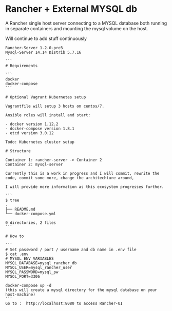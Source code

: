 # Rancher + External MYSQL db
A Rancher single host server connecting to a MYSQL database both running in separate containers
and mounting the mysql volume on the host.

Will continue to add stuff continuously

````
Rancher-Server 1.2.0-pre3
Mysql-Server 14.14 Distrib 5.7.16

```
# Requirements

```
docker
docker-compose
```

# Optional Vagrant Kubernetes setup

Vagrantfile will setup 3 hosts on centos/7.

Ansible roles will install and start:

- docker version 1.12.2
- docker-compose version 1.8.1
- etcd version 3.0.12

Todo: Kubernetes cluster setup

# Structure

Container 1: rancher-server -> Container 2
Container 2: mysql-server

Currently this is a work in progress and I will commit, rewrite the code, commit some more, change the architechture around, 

I will provide more information as this ecosystem progresses further.

```
$ tree
.
├── README.md
└── docker-compose.yml

0 directories, 2 files
```

# How to 

```
# Set password / port / username and db name in .env file
$ cat .env
# MYSQL ENV VARIABLES
MYSQL_DATABASE=mysql_rancher_db
MYSQL_USER=mysql_rancher_user
MYSQL_PASSWORD=mysql_pw
MYSQL_PORT=3306

docker-compose up -d
(this will create a mysql directory for the mysql database on your host-machine)
```
Go to :  http://localhost:8080 to access Rancher-UI

